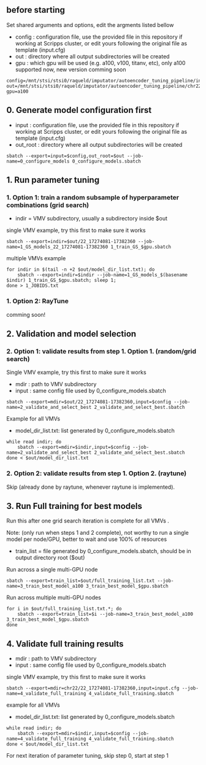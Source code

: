
## before starting
Set shared arguments and options, edit the argments listed bellow

- config : configuration file, use the provided file in this repository if working at Scripps cluster, or edit yours following the original file as template (input.cfg)
- out : directory where all output subdirectories will be created
- gpu : which gpu will be used (e.g. a100, v100, titanv, etc), only a100 supported now, new version comming soon

```
config=/mnt/stsi/stsi0/raqueld/imputator/autoencoder_tuning_pipeline/input.cfg
out=/mnt/stsi/stsi0/raqueld/imputator/autoencoder_tuning_pipeline/chr22_models
gpu=a100
```

## 0. Generate model configuration first

- input : configuration file, use the provided file in this repository if working at Scripps cluster, or edit yours following the original file as template (input.cfg)
- out_root : directory where all output subdirectories will be created

```
sbatch --export=input=$config,out_root=$out --job-name=0_configure_models 0_configure_models.sbatch
```

## 1. Run parameter tuning

### 1. Option 1: train a random subsample of hyperparameter combinations (grid search)

- indir = VMV subdirectory, usually a subdirectory inside $out

single VMV example, try this first to make sure it works

```
sbatch --export=indir=$out/22_17274081-17382360 --job-name=1_GS_models_22_17274081-17382360 1_train_GS_$gpu.sbatch
```

multiple VMVs example
```
for indir in $(tail -n +2 $out/model_dir_list.txt); do
    sbatch --export=indir=$indir --job-name=1_GS_models_$(basename $indir) 1_train_GS_$gpu.sbatch; sleep 1;
done > 1_JOBIDS.txt
```

### 1. Option 2: RayTune

comming soon!

## 2. Validation and model selection

### 2. Option 1: validate results from step 1. Option 1. (random/grid search)

Single VMV example, try this first to make sure it works

- mdir : path to VMV subdirectory
- input : same config file used by 0_configure_models.sbatch

```
sbatch --export=mdir=$out/22_17274081-17382360,input=$config --job-name=2_validate_and_select_best 2_validate_and_select_best.sbatch
```

Example for all VMVs

- model_dir_list.txt: list generated by 0_configure_models.sbatch

```
while read indir; do
    sbatch --export=mdir=$indir,input=$config --job-name=2_validate_and_select_best 2_validate_and_select_best.sbatch
done < $out/model_dir_list.txt
```

### 2. Option 2: validate results from step 1. Option 2. (raytune)

Skip (already done by raytune, whenever raytune is implemented).

## 3. Run Full training for best models

Run this after one grid search iteration is complete for all VMVs .

Note: (only run when steps 1 and 2 complete), not worthy to run a single model per node/GPU, better to wait and use 100% of resources 

- train_list = file generated by 0_configure_models.sbatch, should be in output directory root ($out)

Run across a single multi-GPU node

```
sbatch --export=train_list=$out/full_training_list.txt --job-name=3_train_best_model_a100 3_train_best_model_$gpu.sbatch
```

Run across multiple multi-GPU nodes

```
for i in $out/full_training_list.txt.*; do
    sbatch --export=train_list=$i --job-name=3_train_best_model_a100 3_train_best_model_$gpu.sbatch
done
```
## 4. Validate full training results

- mdir : path to VMV subdirectory
- input : same config file used by 0_configure_models.sbatch

single VMV example, try this first to make sure it works

```
sbatch --export=mdir=chr22/22_17274081-17382360,input=input.cfg --job-name=4_validate_full_training 4_validate_full_training.sbatch
```

example for all VMVs

- model_dir_list.txt: list generated by 0_configure_models.sbatch
```
while read indir; do
    sbatch --export=mdir=$indir,input=$config --job-name=4_validate_full_training 4_validate_full_training.sbatch
done < $out/model_dir_list.txt
```
For next iteration of parameter tuning, skip step 0, start at step 1
